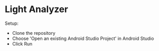Light Analyzer
===================

Setup:

 - Clone the repository
 - Choose 'Open an existing Android Studio Project' in Android Studio
 - Click Run
